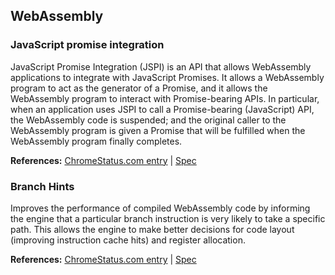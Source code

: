 ## WebAssembly

### JavaScript promise integration

JavaScript Promise Integration (JSPI) is an API that allows WebAssembly applications to integrate with JavaScript Promises. It allows a WebAssembly program to act as the generator of a Promise, and it allows the WebAssembly program to interact with Promise-bearing APIs. In particular, when an application uses JSPI to call a Promise-bearing (JavaScript) API, the WebAssembly code is suspended; and the original caller to the WebAssembly program is given a Promise that will be fulfilled when the WebAssembly program finally completes.

**References:** [ChromeStatus.com entry](https://chromestatus.com/feature/5059306691878912) | [Spec](https://github.com/WebAssembly/js-promise-integration)

### Branch Hints

Improves the performance of compiled WebAssembly code by informing the engine that a particular branch instruction is very likely to take a specific path. This allows the engine to make better decisions for code layout (improving instruction cache hits) and register allocation.

**References:** [ChromeStatus.com entry](https://chromestatus.com/feature/5089072889290752) | [Spec](https://github.com/WebAssembly/branch-hinting)
